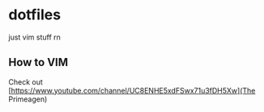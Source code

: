# dotfiles
just vim stuff rn

## How to VIM
Check out [https://www.youtube.com/channel/UC8ENHE5xdFSwx71u3fDH5Xw](The Primeagen)
